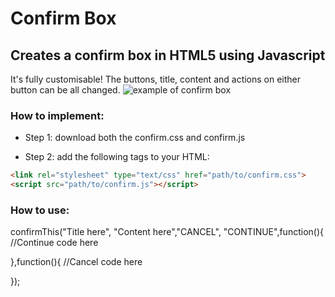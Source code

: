 # Confirm Box
## Creates a confirm box in HTML5 using Javascript

It's fully customisable! The buttons, title, content and actions on either button can be all changed.
![example of confirm box](https://i.imgur.com/0fqY2cc.png)

### How to implement:

- Step 1: download both the confirm.css and confirm.js

- Step 2: add the following tags to your HTML:
```html
<link rel="stylesheet" type="text/css" href="path/to/confirm.css">
<script src="path/to/confirm.js"></script>
```
### How to use:

confirmThis("Title here", "Content here","CANCEL", "CONTINUE",function(){
    //Continue code here
    
},function(){
    //Cancel code here
    
});
